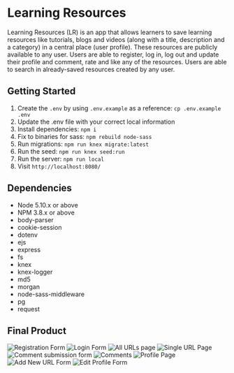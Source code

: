 # Learning Resources

Learning Resources (LR) is an app that allows learners to save learning resources like tutorials, blogs and videos (along with a title, description and a category) in a central place (user profile). These resources are publicly available to any user. Users are able to register, log in, log out and update their profile and comment, rate and like any of the resources. Users are able to search in already-saved resources created by any user.



## Getting Started

1. Create the `.env` by using `.env.example` as a reference: `cp .env.example .env`
2. Update the .env file with your correct local information
3. Install dependencies: `npm i`
4. Fix to binaries for sass: `npm rebuild node-sass`
5. Run migrations: `npm run knex migrate:latest`
6. Run the seed: `npm run knex seed:run`
7. Run the server: `npm run local`
8. Visit `http://localhost:8080/`

## Dependencies

- Node 5.10.x or above
- NPM 3.8.x or above
- body-parser
- cookie-session
- dotenv
- ejs
- express
- fs
- knex
- knex-logger
- md5
- morgan
- node-sass-middleware
- pg
- request

## Final Product

![Registration Form](https://github.com/rayhaneh/resource_wall/blob/master/screenshots/01-register.png?raw=true)
![Login Form](https://github.com/rayhaneh/resource_wall/blob/master/screenshots/02-login.png?raw=true)
![All URLs page](https://github.com/rayhaneh/resource_wall/blob/master/screenshots/03-urls.png?raw=true)
![Single URL Page](https://github.com/rayhaneh/resource_wall/blob/master/screenshots/04-url.png?raw=true)
![Comment submission form](https://github.com/rayhaneh/resource_wall/blob/master/screenshots/05-comment.png?raw=true)
![Comments](https://github.com/rayhaneh/resource_wall/blob/master/screenshots/06-comments.png?raw=true)
![Profile Page](https://github.com/rayhaneh/resource_wall/blob/master/screenshots/07-profile.png?raw=true)
![Add New URL Form](https://github.com/rayhaneh/resource_wall/blob/master/screenshots/08-addnewurl.png?raw=true)
![Edit Profile Form](https://github.com/rayhaneh/resource_wall/blob/master/screenshots/09-editprofile.png?raw=true)


